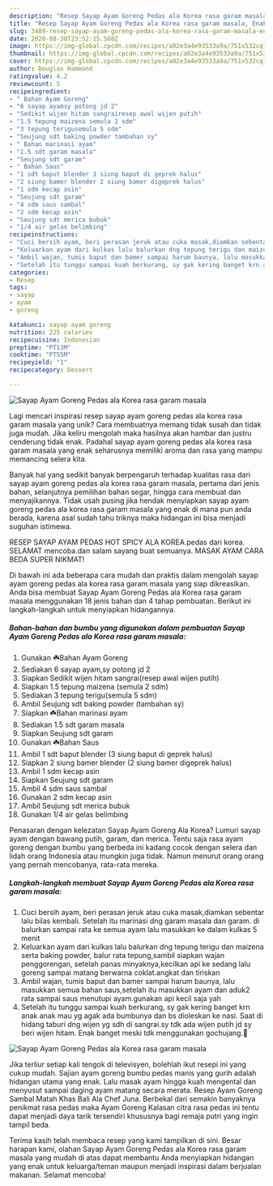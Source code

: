 ```yaml
---
description: "Resep Sayap Ayam Goreng Pedas ala Korea rasa garam masala, Enak Banget"
title: "Resep Sayap Ayam Goreng Pedas ala Korea rasa garam masala, Enak Banget"
slug: 3489-resep-sayap-ayam-goreng-pedas-ala-korea-rasa-garam-masala-enak-banget
date: 2020-08-30T23:52:15.568Z
image: https://img-global.cpcdn.com/recipes/a02e3a4e93533a9a/751x532cq70/sayap-ayam-goreng-pedas-ala-korea-rasa-garam-masala-foto-resep-utama.jpg
thumbnail: https://img-global.cpcdn.com/recipes/a02e3a4e93533a9a/751x532cq70/sayap-ayam-goreng-pedas-ala-korea-rasa-garam-masala-foto-resep-utama.jpg
cover: https://img-global.cpcdn.com/recipes/a02e3a4e93533a9a/751x532cq70/sayap-ayam-goreng-pedas-ala-korea-rasa-garam-masala-foto-resep-utama.jpg
author: Douglas Hammond
ratingvalue: 4.2
reviewcount: 5
recipeingredient:
- " Bahan Ayam Goreng"
- "6 sayap ayamsy potong jd 2"
- "Sedikit wijen hitam sangrairesep awal wijen putih"
- "1.5 tepung maizena semula 2 sdm"
- "3 tepung terigusemula 5 sdm"
- "Seujung sdt baking powder tambahan sy"
- " Bahan marinasi ayam"
- "1.5 sdt garam masala"
- "Seujung sdt garam"
- " Bahan Saus"
- "1 sdt baput blender 3 siung baput di geprek halus"
- "2 siung bamer blender 2 siung bamer digeprek halus"
- "1 sdm kecap asin"
- "Seujung sdt garam"
- "4 sdm saus sambal"
- "2 sdm kecap asin"
- "Seujung sdt merica bubuk"
- "1/4 air gelas belimbing"
recipeinstructions:
- "Cuci bersih ayam, beri perasan jeruk atau cuka masak,diamkan sebentar lalu bilas kembali. Setelah itu marinasi dng garam masala dan garam. di balurkan sampai rata ke semua ayam lalu masukkan ke dalam kulkas 5 menit"
- "Keluarkan ayam dari kulkas lalu balurkan dng tepung terigu dan maizena serta baking powder, balur rata tepung,sambil siapkan wajan penggorengan, setelah panas minyaknya,kecilkan api ke sedang lalu goreng sampai matang berwarna coklat.angkat dan tiriskan"
- "Ambil wajan, tumis baput dan bamer sampai harum baunya, lalu masukkan semua bahan saus,setelah itu masukkan ayam dan aduk2 rata sampai saus menutupi ayam.gunakan api kecil saja yah"
- "Setelah itu tunggu sampai kuah berkurang, sy gak kering banget krn anak anak mau yg agak ada bumbunya dan bs dioleskan ke nasi. Saat di hidang taburi dng wijen yg sdh di sangrai.sy tdk ada wijen putih jd sy beri wijen hitam. Enak banget meski tdk menggunakan gochujang.💞"
categories:
- Resep
tags:
- sayap
- ayam
- goreng

katakunci: sayap ayam goreng 
nutrition: 225 calories
recipecuisine: Indonesian
preptime: "PT13M"
cooktime: "PT55M"
recipeyield: "1"
recipecategory: Dessert

---
```



![Sayap Ayam Goreng Pedas ala Korea rasa garam masala](https://img-global.cpcdn.com/recipes/a02e3a4e93533a9a/751x532cq70/sayap-ayam-goreng-pedas-ala-korea-rasa-garam-masala-foto-resep-utama.jpg)

Lagi mencari inspirasi resep sayap ayam goreng pedas ala korea rasa garam masala yang unik? Cara membuatnya memang tidak susah dan tidak juga mudah. Jika keliru mengolah maka hasilnya akan hambar dan justru cenderung tidak enak. Padahal sayap ayam goreng pedas ala korea rasa garam masala yang enak seharusnya memiliki aroma dan rasa yang mampu memancing selera kita.

Banyak hal yang sedikit banyak berpengaruh terhadap kualitas rasa dari sayap ayam goreng pedas ala korea rasa garam masala, pertama dari jenis bahan, selanjutnya pemilihan bahan segar, hingga cara membuat dan menyajikannya. Tidak usah pusing jika hendak menyiapkan sayap ayam goreng pedas ala korea rasa garam masala yang enak di mana pun anda berada, karena asal sudah tahu triknya maka hidangan ini bisa menjadi suguhan istimewa.

RESEP SAYAP AYAM PEDAS HOT SPICY ALA KOREA.pedas dari korea. SELAMAT mencoba.dan salam sayang buat semuanya. MASAK AYAM CARA BEDA SUPER NIKMAT!


Di bawah ini ada beberapa cara mudah dan praktis dalam mengolah sayap ayam goreng pedas ala korea rasa garam masala yang siap dikreasikan. Anda bisa membuat Sayap Ayam Goreng Pedas ala Korea rasa garam masala menggunakan 18 jenis bahan dan 4 tahap pembuatan. Berikut ini langkah-langkah untuk menyiapkan hidangannya.

<!--inarticleads1-->

##### Bahan-bahan dan bumbu yang digunakan dalam pembuatan Sayap Ayam Goreng Pedas ala Korea rasa garam masala:

1. Gunakan  ☘️Bahan Ayam Goreng
1. Sediakan 6 sayap ayam,sy potong jd 2
1. Siapkan Sedikit wijen hitam sangrai(resep awal wijen putih)
1. Siapkan 1.5 tepung maizena (semula 2 sdm)
1. Sediakan 3 tepung terigu(semula 5 sdm)
1. Ambil Seujung sdt baking powder (tambahan sy)
1. Siapkan  ☘️Bahan marinasi ayam
1. Sediakan 1.5 sdt garam masala
1. Siapkan Seujung sdt garam
1. Gunakan  ☘️Bahan Saus
1. Ambil 1 sdt baput blender (3 siung baput di geprek halus)
1. Siapkan 2 siung bamer blender (2 siung bamer digeprek halus)
1. Ambil 1 sdm kecap asin
1. Siapkan Seujung sdt garam
1. Ambil 4 sdm saus sambal
1. Gunakan 2 sdm kecap asin
1. Ambil Seujung sdt merica bubuk
1. Gunakan 1/4 air gelas belimbing


Penasaran dengan kelezatan Sayap Ayam Goreng Ala Korea? Lumuri sayap ayam dengan bawang putih, garam, dan merica. Tentu saja rasa ayam goreng dengan bumbu yang berbeda ini kadang cocok dengan selera dan lidah orang Indonesia atau mungkin juga tidak. Namun menurut orang orang yang pernah mencobanya, rata-rata mereka. 

<!--inarticleads2-->

##### Langkah-langkah membuat Sayap Ayam Goreng Pedas ala Korea rasa garam masala:

1. Cuci bersih ayam, beri perasan jeruk atau cuka masak,diamkan sebentar lalu bilas kembali. Setelah itu marinasi dng garam masala dan garam. di balurkan sampai rata ke semua ayam lalu masukkan ke dalam kulkas 5 menit
1. Keluarkan ayam dari kulkas lalu balurkan dng tepung terigu dan maizena serta baking powder, balur rata tepung,sambil siapkan wajan penggorengan, setelah panas minyaknya,kecilkan api ke sedang lalu goreng sampai matang berwarna coklat.angkat dan tiriskan
1. Ambil wajan, tumis baput dan bamer sampai harum baunya, lalu masukkan semua bahan saus,setelah itu masukkan ayam dan aduk2 rata sampai saus menutupi ayam.gunakan api kecil saja yah
1. Setelah itu tunggu sampai kuah berkurang, sy gak kering banget krn anak anak mau yg agak ada bumbunya dan bs dioleskan ke nasi. Saat di hidang taburi dng wijen yg sdh di sangrai.sy tdk ada wijen putih jd sy beri wijen hitam. Enak banget meski tdk menggunakan gochujang.💞
<img src="//assets-global.cpcdn.com/assets/icons/button_play-2c75c40dde080a61004c1f40b05d8f140eaff45d7e9e6481dc71c63d2e7c4909.png" alt="Sayap Ayam Goreng Pedas ala Korea rasa garam masala">

Jika terliur setiap kali tengok di televisyen, bolehlah ikut resepi ini yang cukup mudah. Sajian ayam goreng bumbu pedas manis yang gurih adalah hidangan utama yang enak. Lalu masak ayam hingga kuah mengental dan menyusut sampai daging ayam matang secara merata. Resep Ayam Goreng Sambal Matah Khas Bali Ala Chef Juna. Berbekal dari semakin banyaknya penikmat rasa pedas maka Ayam Goreng Kalasan citra rasa pedas ini tentu dapat menjadi daya tarik tersendiri khususnya bagi remaja putri yang ingin tampil beda. 

Terima kasih telah membaca resep yang kami tampilkan di sini. Besar harapan kami, olahan Sayap Ayam Goreng Pedas ala Korea rasa garam masala yang mudah di atas dapat membantu Anda menyiapkan hidangan yang enak untuk keluarga/teman maupun menjadi inspirasi dalam berjualan makanan. Selamat mencoba!
